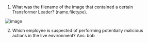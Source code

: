 1. What was the filename of the image that contained a certain Transformer Leader? (name.filetype).

![image](https://github.com/user-attachments/assets/96669a26-adeb-4071-b05e-616ae8deb1c2)

2. Which employee is suspected of performing potentially malicious actions in the live environment?
Ans: bob
